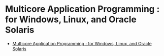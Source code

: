 # Multicore Application Programming : for Windows, Linux, and Oracle Solaris

- [Multicore Application Programming : for Windows, Linux, and Oracle Solaris](#multicore-application-programming--for-windows-linux-and-oracle-solaris)